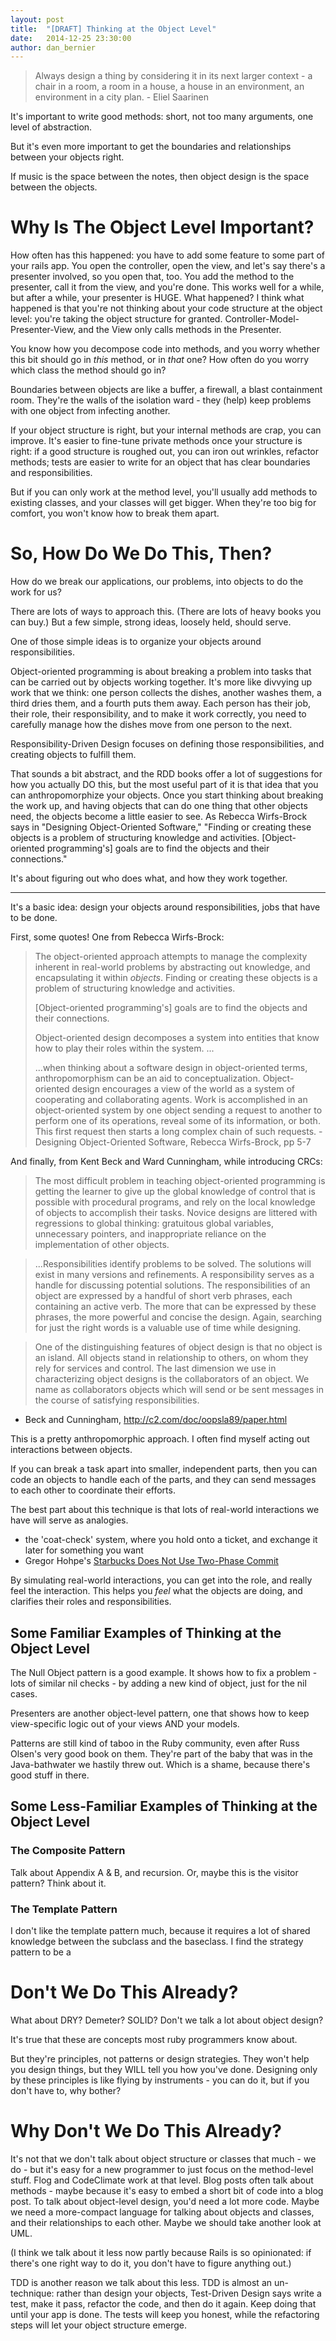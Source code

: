 ```yaml
---
layout: post
title:  "[DRAFT] Thinking at the Object Level"
date:   2014-12-25 23:30:00
author: dan_bernier
---
```


> Always design a thing by considering it in its next larger context - a chair in a room, a room in a house, a house in an environment, an environment in a city plan.  - Eliel Saarinen

It's important to write good methods: short, not too many arguments, one level of abstraction.

But it's even more important to get the boundaries and relationships between your objects right.

If music is the space between the notes, then object design is the space between the objects.

# Why Is The Object Level Important?

How often has this happened: you have to add some feature to some part of your rails app. You open the controller, open the view, and let's say there's a presenter involved, so you open that, too. You add the method to the presenter, call it from the view, and you're done. This works well for a while, but after a while, your presenter is HUGE. What happened? I think what happened is that you're not thinking about your code structure at the object level: you're taking the object structure for granted. Controller-Model-Presenter-View, and the View only calls methods in the Presenter.

You know how you decompose code into methods, and you worry whether this bit should go in _this_ method, or in _that_ one? How often do you worry which class the method should go in?

Boundaries between objects are like a buffer, a firewall, a blast containment room. They're the walls of the isolation ward - they (help) keep problems with one object from infecting another.

If your object structure is right, but your internal methods are crap, you can improve. It's easier to fine-tune private methods once your structure is right: if a good structure is roughed out, you can iron out wrinkles, refactor methods; tests are easier to write for an object that has clear boundaries and responsibilities. 

But if you can only work at the method level, you'll usually add methods to existing classes, and your classes will get bigger. When they're too big for comfort, you won't know how to break them apart.

# So, How Do We Do This, Then?

How do we break our applications, our problems, into objects to do the work for us?

There are lots of ways to approach this. (There are lots of heavy books you can buy.) But a few simple, strong ideas, loosely held, should serve.

One of those simple ideas is to organize your objects around responsibilities.

Object-oriented programming is about breaking a problem into tasks that can be carried out by objects working together. It's more like divvying up work that we think: one person collects the dishes, another washes them, a third dries them, and a fourth puts them away. Each person has their job, their role, their responsibility, and to make it work correctly, you need to carefully manage how the dishes move from one person to the next.

Responsibility-Driven Design focuses on defining those responsibilities, and creating objects to fulfill them.

That sounds a bit abstract, and the RDD books offer a lot of suggestions for how you actually DO this, but the most useful part of it is that idea that you can anthropomorphize your objects. Once you start thinking about breaking the work up, and having objects that can do one thing that other objects need, the objects become a little easier to see. As Rebecca Wirfs-Brock says in "Designing Object-Oriented Software," "Finding or creating these objects is a problem of structuring knowledge and activities. [Object-oriented programming's] goals are to find the objects and their connections."

It's about figuring out who does what, and how they work together.


-----------------

It's a basic idea: design your objects around responsibilities, jobs that have to be done.

First, some quotes! One from Rebecca Wirfs-Brock:

> The object-oriented approach attempts to manage the complexity inherent in
> real-world problems by abstracting out knowledge, and encapsulating it within
> _objects_. Finding or creating these objects is a problem of structuring
> knowledge and activities.
>
> [Object-oriented programming's] goals are to find the objects and their
connections.
>
> Object-oriented design decomposes a system into entities that know how to
> play their roles within the system. ...
>
> ...when thinking about a software design in object-oriented terms,
> anthropomorphism can be an aid to conceptualization.
> Object-oriented design encourages a view of the world as a system of
> cooperating and collaborating agents. Work is accomplished in an
> object-oriented system by one object sending a request to another to perform
> one of its operations, reveal some of its information, or both. This first
> request then starts a long complex chain of such requests.
> -Designing Object-Oriented Software, Rebecca Wirfs-Brock, pp 5-7

And finally, from Kent Beck and Ward Cunningham, while introducing CRCs:

> The most difficult problem in teaching object-oriented programming is
> getting the learner to give up the global knowledge of control that is
> possible with procedural programs, and rely on the local knowledge of objects
> to accomplish their tasks. Novice designs are littered with regressions to
> global thinking: gratuitous global variables, unnecessary pointers, and
> inappropriate reliance on the implementation of other objects.

> ...Responsibilities identify problems to be solved. The solutions will exist in
> many versions and refinements. A responsibility serves as a handle for
> discussing potential solutions. The responsibilities of an object are
> expressed by a handful of short verb phrases, each containing an active verb.
> The more that can be expressed by these phrases, the more powerful and
> concise the design. Again, searching for just the right words is a valuable
> use of time while designing.

> One of the distinguishing features of object design is that no object is an
> island. All objects stand in relationship to others, on whom they rely for
> services and control. The last dimension we use in characterizing object
> designs is the collaborators of an object. We name as collaborators objects
> which will send or be sent messages in the course of satisfying
> responsibilities.
- Beck and Cunningham, http://c2.com/doc/oopsla89/paper.html  

This is a pretty anthropomorphic approach. I often find myself acting out interactions between objects.

If you can break a task apart into smaller, independent parts, then you can code an objects to handle each of the parts, and they can send messages to each other to coordinate their efforts.

The best part about this technique is that lots of real-world interactions we have will serve as analogies. 

* the 'coat-check' system, where you hold onto a ticket, and exchange it later for something you want
* Gregor Hohpe's [Starbucks Does Not Use Two-Phase Commit](http://www.eaipatterns.com/ramblings/18_starbucks.html)

By simulating real-world interactions, you can get into the role, and really feel the interaction. This helps you _feel_ what the objects are doing, and clarifies their roles and responsibilities.

## Some Familiar Examples of Thinking at the Object Level

The Null Object pattern is a good example. It shows how to fix a problem - lots of similar nil checks - by adding a new kind of object, just for the nil cases.

Presenters are another object-level pattern, one that shows how to keep view-specific logic out of your views AND your models.

Patterns are still kind of taboo in the Ruby community, even after Russ Olsen's very good book on them. They're part of the baby that was in the Java-bathwater we hastily threw out. Which is a shame, because there's good stuff in there.

## Some Less-Familiar Examples of Thinking at the Object Level

### The Composite Pattern

Talk about Appendix A & B, and recursion. Or, maybe this is the visitor pattern? Think about it.

### The Template Pattern

I don't like the template pattern much, because it requires a lot of shared knowledge between the subclass and the baseclass. I find the strategy pattern to be a

# Don't We Do This Already?

What about DRY? Demeter? SOLID? Don't we talk a lot about object design?

It's true that these are concepts most ruby programmers know about.

But they're principles, not patterns or design strategies. They won't help you design things, but they WILL tell you how you've done. Designing only by these principles is like flying by instruments - you can do it, but if you don't have to, why bother?

# Why Don't We Do This Already?

It's not that we don't talk about object structure or classes that much - we do - but it's easy for a new programmer to just focus on the method-level stuff. Flog and CodeClimate work at that level. Blog posts often talk about methods - maybe because it's easy to embed a short bit of code into a blog post. To talk about object-level design, you'd need a lot more code. Maybe we need a more-compact language for talking about objects and classes, and their relationships to each other. Maybe we should take another look at UML.

(I think we talk about it less now partly because Rails is so opinionated: if there's one right way to do it, you don't have to figure anything out.)

TDD is another reason we talk about this less. TDD is almost an un-technique: rather than design your objects, Test-Driven Design says write a test, make it pass, refactor the code, and then do it again. Keep doing that until your app is done. The tests will keep you honest, while the refactoring steps will let your object structure emerge.
